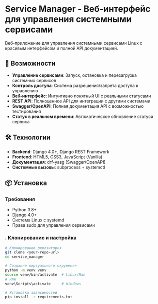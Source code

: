 # Service Manager - Веб-интерфейс для управления системными сервисами

Веб-приложение для управления системными сервисами Linux с красивым интерфейсом и полной API документацией.

## 🚀 Возможности

- **Управление сервисами**: Запуск, остановка и перезагрузка системных сервисов
- **Контроль доступа**: Система разрешения/запрета доступа к управлению
- **Веб-интерфейс**: Интуитивно понятный UI с реальными статусами
- **REST API**: Полноценное API для интеграции с другими системами
- **Swagger/OpenAPI**: Полная документация API с возможностью тестирования
- **Статус в реальном времени**: Автоматическое обновление статуса сервиса

## 🛠 Технологии

- **Backend**: Django 4.0+, Django REST Framework
- **Frontend**: HTML5, CSS3, JavaScript (Vanilla)
- **Документация**: drf-yasg (Swagger/OpenAPI)
- **Системные вызовы**: subprocess + systemctl

## 📦 Установка

### Требования

- Python 3.8+
- Django 4.0+
- Система Linux с systemd
- Права sudo для управления сервисами

### . Клонирование и настройка

```bash
# Клонирование репозитория
git clone <your-repo-url>
cd service_manager

# Создание виртуального окружения
python -m venv venv
source venv/bin/activate  # Linux/Mac
# или
venv\Scripts\activate     # Windows

# Установка зависимостей
pip install -r requirements.txt